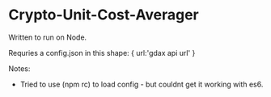 # Crypto-Unit-Cost-Averager

Written to run on Node.

Requries a config.json in this shape:
{
    url:'gdax api url'
}





Notes:
- Tried to use (npm rc) to load config - but couldnt get it working with es6.